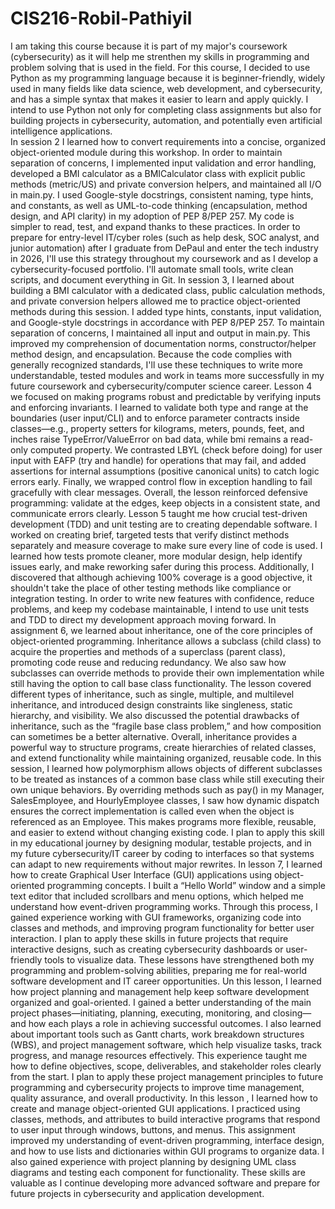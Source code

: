 # CIS216-Robil-Pathiyil
I am taking this course because it is part of my major's coursework (cybersecurity) as it will help me strenthen my skills in programming and problem solving that is used in the field. For this course, I decided to use Python as my programming language because it is beginner-friendly, widely used in many fields like data science, web development, and cybersecurity, and has a simple syntax that makes it easier to learn and apply quickly. I intend to use Python not only for completing class assignments but also for building projects in cybersecurity, automation, and potentially even artificial intelligence applications.  
In session 2 I learned how to convert requirements into a concise, organized object-oriented module during this workshop. In order to maintain separation of concerns, I implemented input validation and error handling, developed a BMI calculator as a BMICalculator class with explicit public methods (metric/US) and private conversion helpers, and maintained all I/O in main.py. I used Google-style docstrings, consistent naming, type hints, and constants, as well as UML-to-code thinking (encapsulation, method design, and API clarity) in my adoption of PEP 8/PEP 257. My code is simpler to read, test, and expand thanks to these practices. In order to prepare for entry-level IT/cyber roles (such as help desk, SOC analyst, and junior automation) after I graduate from DePaul and enter the tech industry in 2026, I'll use this strategy throughout my coursework and as I develop a cybersecurity-focused portfolio. I'll automate small tools, write clean scripts, and document everything in Git.
In session 3, I learned about building a BMI calculator with a dedicated class, public calculation methods, and private conversion helpers allowed me to practice object-oriented methods during this session. I added type hints, constants, input validation, and Google-style docstrings in accordance with PEP 8/PEP 257. To maintain separation of concerns, I maintained all input and output in main.py. This improved my comprehension of documentation norms, constructor/helper method design, and encapsulation. Because the code complies with generally recognized standards, I'll use these techniques to write more understandable, tested modules and work in teams more successfully in my future coursework and cybersecurity/computer science career.
Lesson 4 we focused on making programs robust and predictable by verifying inputs and enforcing invariants. I learned to validate both type and range at the boundaries (user input/CLI) and to enforce parameter contracts inside classes—e.g., property setters for kilograms, meters, pounds, feet, and inches raise TypeError/ValueError on bad data, while bmi remains a read-only computed property. We contrasted LBYL (check before doing) for user input with EAFP (try and handle) for operations that may fail, and added assertions for internal assumptions (positive canonical units) to catch logic errors early. Finally, we wrapped control flow in exception handling to fail gracefully with clear messages. Overall, the lesson reinforced defensive programming: validate at the edges, keep objects in a consistent state, and communicate errors clearly.
Lesson 5 taught me how crucial test-driven development (TDD) and unit testing are to creating dependable software. I worked on creating brief, targeted tests that verify distinct methods separately and measure coverage to make sure every line of code is used. I learned how tests promote cleaner, more modular design, help identify issues early, and make reworking safer during this process. Additionally, I discovered that although achieving 100% coverage is a good objective, it shouldn't take the place of other testing methods like compliance or integration testing. In order to write new features with confidence, reduce problems, and keep my codebase maintainable, I intend to use unit tests and TDD to direct my development approach moving forward.
In assignment 6, we learned about inheritance, one of the core principles of object-oriented programming. Inheritance allows a subclass (child class) to acquire the properties and methods of a superclass (parent class), promoting code reuse and reducing redundancy. We also saw how subclasses can override methods to provide their own implementation while still having the option to call base class functionality. The lesson covered different types of inheritance, such as single, multiple, and multilevel inheritance, and introduced design constraints like singleness, static hierarchy, and visibility. We also discussed the potential drawbacks of inheritance, such as the “fragile base class problem,” and how composition can sometimes be a better alternative. Overall, inheritance provides a powerful way to structure programs, create hierarchies of related classes, and extend functionality while maintaining organized, reusable code.
In this session, I learned how polymorphism allows objects of different subclasses to be treated as instances of a common base class while still executing their own unique behaviors. By overriding methods such as pay() in my Manager, SalesEmployee, and HourlyEmployee classes, I saw how dynamic dispatch ensures the correct implementation is called even when the object is referenced as an Employee. This makes programs more flexible, reusable, and easier to extend without changing existing code. I plan to apply this skill in my educational journey by designing modular, testable projects, and in my future cybersecurity/IT career by coding to interfaces so that systems can adapt to new requirements without major rewrites.
In lesson 7, I learned how to create Graphical User Interface (GUI) applications using object-oriented programming concepts. I built a “Hello World” window and a simple text editor that included scrollbars and menu options, which helped me understand how event-driven programming works. Through this process, I gained experience working with GUI frameworks, organizing code into classes and methods, and improving program functionality for better user interaction. I plan to apply these skills in future projects that require interactive designs, such as creating cybersecurity dashboards or user-friendly tools to visualize data. These lessons have strengthened both my programming and problem-solving abilities, preparing me for real-world software development and IT career opportunities.
Un this lesson, I learned how project planning and management help keep software development organized and goal-oriented. I gained a better understanding of the main project phases—initiating, planning, executing, monitoring, and closing—and how each plays a role in achieving successful outcomes. I also learned about important tools such as Gantt charts, work breakdown structures (WBS), and project management software, which help visualize tasks, track progress, and manage resources effectively. This experience taught me how to define objectives, scope, deliverables, and stakeholder roles clearly from the start. I plan to apply these project management principles to future programming and cybersecurity projects to improve time management, quality assurance, and overall productivity.
In this lesson
, I learned how to create and manage object-oriented GUI applications. I practiced using classes, methods, and attributes to build interactive programs that respond to user input through windows, buttons, and menus. This assignment improved my understanding of event-driven programming, interface design, and how to use lists and dictionaries within GUI programs to organize data. I also gained experience with project planning by designing UML class diagrams and testing each component for functionality. These skills are valuable as I continue developing more advanced software and prepare for future projects in cybersecurity and application development.
